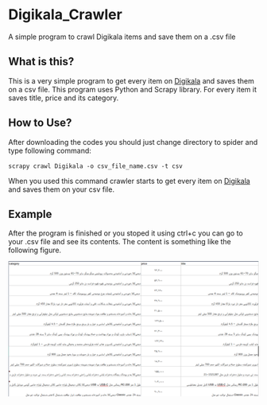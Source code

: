 # Digikala_Crawler
A simple program to crawl Digikala items and save them on a .csv file

## What is this?
This is a very simple program to get every item on [Digikala](https://www.digikala.com) and saves them on a csv file. This program uses Python and Scrapy library. For every item it saves title, price and its category.

## How to Use?
After downloading the codes you should just change directory to spider and type following command:

```
scrapy crawl Digikala -o csv_file_name.csv -t csv
```

When you used this command crawler starts to get every item on [Digikala](https://www.digikala.com) and saves them on your csv file.

## Example

After the program is finished or you stoped it using ctrl+c you can go to your .csv file and see its contents. The content is something like the following figure.

![crawler_example](examples/digikala_crawler.png)
